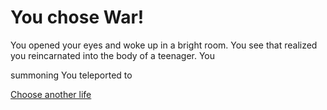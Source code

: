 # You chose War!

You opened your eyes and woke up in a bright room. You see that 
 realized you reincarnated into the body of a teenager. You

summoning
You teleported to
[]()
[](.md)

[Choose another life](../alarm.md)
